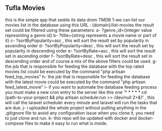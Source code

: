 ## Tufla Movies
this is the simple app that sedds its data drom TMDB 
1-we can list our movies list in the database using this URL : {domain}/list-movies
the result set could be filtered using these parameters:
  a- ?genre_id={integer value represinting a genre id}
  b- ?title={string represents a movie name or part of it}
  c- ?sortByPopularity=asc , this will sort the result set by popularity in ascending order
  d- ?sortByPopularity=desc , this will sort the result set by popularity in descending order
  e- ?sortByRate=asc , this will sort the result set in ascending order
  f- ?sortByRate=desc , this will sort the result set in descending order
  and of course a mix of the above filters could be used.
  g- the job that is responsible for feeding the database with the top rated movies list
     could be executed by the command "php artisan feed_top_movies"
  h- the job that is responsible for feeding the database with the latest movie
        could be executed by the command "php artisan feed_latest_movie"
  i- if you want to automate the database feeding process you must make a new cron entry 
     to the server like this one '* * * * * cd /path-to-your-project && php artisan schedule:run >> /dev/null 2>&1'
     , this will call the laravel scheduler every minute and laravel will run 
    the tasks that are due.
  j- i uploaded the whole project without putting anything in the .gitignore file
     to avoid any configuration issue when you clone it, you need to just clone and run.
  k- this repo will be updated with docker and docker-compose files to make it easy
     to run what is inside.